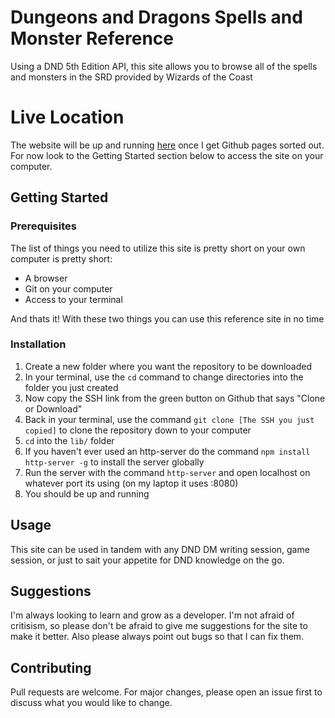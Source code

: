 # Dungeons and Dragons Spells and Monster Reference
Using a DND 5th Edition API, this site allows you to browse all of the spells and monsters in the SRD provided by Wizards of the Coast

# Live Location
The website will be up and running [here](https://bmillsmc.github.io/UI-Design-Project/) once I get Github pages sorted out. For now look to the Getting Started section below to access the site on your computer.

## Getting Started

### Prerequisites
The list of things you need to utilize this site is pretty short on your own computer is pretty short:

- A browser
- Git on your computer
- Access to your terminal

And thats it! With these two things you can use this reference site in no time

### Installation
1. Create a new folder where you want the repository to be downloaded
2. In your terminal, use the `cd` command to change directories into the folder you just created
3. Now copy the SSH link from the green button on Github that says "Clone or Download"
4. Back in your terminal, use the command `git clone [The SSH you just copied]` to clone the repository down to your computer
5. `cd` into the `lib/` folder
6. If you haven't ever used an http-server do the command `npm install http-server -g` to install the server globally
7. Run the server with the command `http-server` and open localhost on whatever port its using (on my laptop it uses :8080)
8. You should be up and running

## Usage
This site can be used in tandem with any DND DM writing session, game session, or just to sait your appetite for DND knowledge on the go.

## Suggestions
I'm always looking to learn and grow as a developer. I'm not afraid of critisism, so please don't be afraid to give me suggestions for the site to make it better. Also please always point out bugs so that I can fix them.

## Contributing
Pull requests are welcome. For major changes, please open an issue first to discuss what you would like to change.